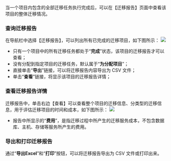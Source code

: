 当一个项目内包含的全部迁移任务执行完成后，可以在【迁移报告】页面中查看该项目的整体迁移情况。
### 查询迁移报告
在导航栏中选择【迁移报告】，可以列出所有已完成的迁移项目，如下图所示：
![](http://imgcache.tce.fsphere.cn/image/main.qcloudimg.com/raw/1a2d89eaad57dd04e746c17c944de52d.png)
- 只有一个项目中的所有迁移任务都处于“**完成**”状态，该项目的迁移报告才可以查看；
- 没有分配到指定项目的迁移任务，默认属于“**为分配项目**”；
- 直接单击“**导出**”链接，可以将迁移报告内容导出为 CSV 文件；
- 单击“**查看**”链接，将显示该项目的迁移报告详情；

### 查看迁移报告详情
迁移报告中，单击右边【查看】可以查看整个项目的迁移信息、分类型的迁移信息，用于评估迁移项目的时间和成本，如下图所示：
![](http://imgcache.tce.fsphere.cn/image/main.qcloudimg.com/raw/71e659628524baec007bf166b353fb24.png)
- 报告中所显示的“**费用**”，是指迁移过程中所产生的迁移服务成本，不包含数据库、主机、存储等服务所产生的费用。

### 导出和打印迁移报告
通过“**导出Excel**”和“**打印**”按钮，可以将迁移报告导出为 CSV 文件或打印出来。
